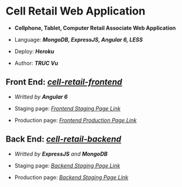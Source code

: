# Cell Retail Web Application

* **Cellphone, Tablet, Computer Retail Associate Web Application**

* Language: _**MongoDB, ExpressJS, Angular 6, LESS**_

* Deploy: _**Heroku**_

* Author: _**TRUC Vu**_

## Front End: _[cell-retail-frontend](https://github.com/vuduytruc/cell-retail-frontend)_

* _Writted by **Angular 6**_

* Staging page: _[Frontend Staging Page Link](https://cell-retail-frontend-staging.herokuapp.com)_

* Production page: _[Frontend Production Page Link](https://cell-retail-frontend.herokuapp.com)_

## Back End: _[cell-retail-backend](https://github.com/vuduytruc/cell-retail-backend)_

* _Writted by **ExpressJS** and **MongoDB**_

* Staging page: _[Backend Staging Page Link](https://cell-retail-backend-staging.herokuapp.com)_

* Production page: _[Backend Staging Page Link](https://cell-retail-backend.herokuapp.com)_

